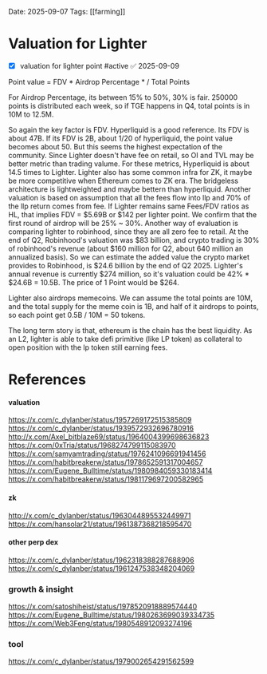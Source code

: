 Date: 2025-09-07
Tags: [[farming]]

# Valuation for Lighter

- [x] valuation for lighter point #active ✅ 2025-09-09

Point value = FDV * Airdrop Percentage * / Total Points

For Airdrop Percentage, its between  15% to 50%, 30% is fair.
250000 points is distributed each week, so if TGE happens in Q4, total points is in 10M to 12.5M.

So again the key factor is FDV. Hyperliquid is a good reference. Its FDV is about 47B. If its FDV is 2B, about 1/20 of hyperliquid, the point value becomes about 50. But this seems the highest expectation of the community.
Since Lighter doesn't have fee on retail, so OI and TVL may be better metric than trading valume. For these metrics, Hyperliquid is about 14.5 times to Lighter.
Lighter also has some common infra for ZK, it maybe be more competitive when Ethereum comes to ZK era. The bridgeless architecture is lightweighted and maybe bettern than hyperliquid.
Another valuation is based on assumption that all the fees flow into llp and 70% of the llp return comes from fee. If Lighter remains same Fees/FDV ratios as HL, that implies FDV = $5.69B or $142 per lighter point.
We confirm that the first round of airdrop will be 25% ~ 30%.
Another way of evaluation is comparing lighter to robinhood, since they are all zero fee to retail. At the end of Q2, Robinhood's valuation was $83 billion, and crypto trading is 30% of robinhood's revenue (about $160 million for Q2, about 640 million an annualized basis). So we can estimate the added value the crypto market provides to Robinhood, is $24.6 billion by the end of Q2 2025. Lighter's annual revenue is currently $274 million, so it's valuation could be 42% * $24.6B = 10.5B. The price of 1 Point would be $264.

Lighter also airdrops memecoins. We can assume the total points are 10M, and the total supply for the meme coin is 1B, and half of it airdrops to points, so each point get 0.5B / 10M = 50 tokens. 

The long term story is that, ethereum is the chain has the best liquidity. As an L2, lighter is able to take defi primitive (like LP token) as collateral to open position with the lp token still earning fees.
# References
#### valuation
https://x.com/c_dylanber/status/1957269172515385809
https://x.com/c_dylanber/status/1939572932696780916
http://x.com/Axel_bitblaze69/status/1964004399698636823
https://x.com/0xTria/status/1968274799115083970
https://x.com/samyamtrading/status/1976241096691941456
https://x.com/habitbreakerw/status/1978652591317004657
https://x.com/Eugene_Bulltime/status/1980984059330183414
https://x.com/habitbreakerw/status/1981179697200582965
#### zk
http://x.com/c_dylanber/status/1963044895532449971
https://x.com/hansolar21/status/1961387368218595470
#### other perp dex
https://x.com/c_dylanber/status/1962318388287688906
https://x.com/c_dylanber/status/1961247538348204069
### growth & insight
https://x.com/satoshiheist/status/1978520918889574440
https://x.com/Eugene_Bulltime/status/1980263699039334735
https://x.com/Web3Feng/status/1980548912093274196
### tool
https://x.com/c_dylanber/status/1979002654291562599
